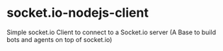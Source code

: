 socket.io-nodejs-client
=======================
Simple socket.io Client to connect to a Socket.io server
(A Base to build bots and agents on top of socket.io)
